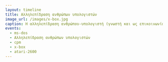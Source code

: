 ```yaml
---
layout: timeline 
title: Αλληλεπίδραση ανθρώπων υπολογιστών
image_url: /images/x-box.jpg
caption: Η αλληλεπίδραση ανθρώπου-υπολογιστή (γνωστή και ως επικοινωνία ανθρώπου-μηχανής) είναι το επιστημονικό πεδίο της πληροφορικής που μελετά την αλληλεπίδραση μεταξύ ανθρώπων (χρηστών) και υπολογιστών. Θεωρείται ως το σημείο τομής μεταξύ της πληροφορικής, της γνωστικής ψυχολογίας, της κοινωνικής ψυχολογίας, της γλωσσολογίας, του βιομηχανικού σχεδιασμού και ακόμα περισσότερων ίσως γνωστικών πεδίων.
events:
  - ms-dos
  - Αλληλεπίδραση ανθρώπων υπολογιστών
  - cpm
  - x-box
  - atari-2600
---
```

